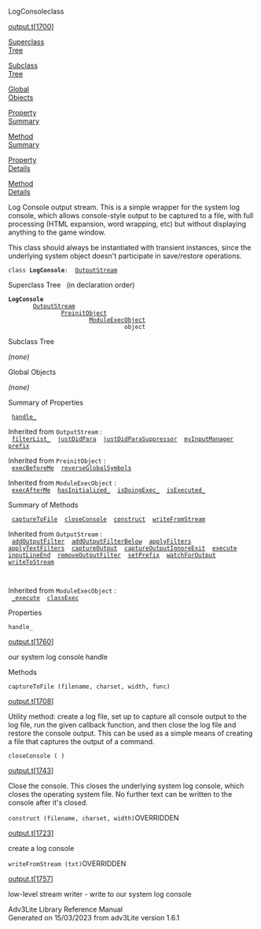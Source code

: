 <span class="title">LogConsole</span><span class="type">class</span>

[output.t](../file/output.t.html)\[[1700](../source/output.t.html#1700)\]

[Superclass  
Tree](#_SuperClassTree_)

[Subclass  
Tree](#_SubClassTree_)

[Global  
Objects](#_ObjectSummary_)

[Property  
Summary](#_PropSummary_)

[Method  
Summary](#_MethodSummary_)

[Property  
Details](#_Properties_)

[Method  
Details](#_Methods_)

<div class="fdesc">

Log Console output stream. This is a simple wrapper for the system log
console, which allows console-style output to be captured to a file,
with full processing (HTML expansion, word wrapping, etc) but without
displaying anything to the game window.

This class should always be instantiated with transient instances, since
the underlying system object doesn't participate in save/restore
operations.

`class `**`LogConsole`**` :   `[`OutputStream`](../object/OutputStream.html)

</div>

<span id="_SuperClassTree_"></span>

<div class="mjhd">

<span class="hdln">Superclass Tree</span>   (in declaration order)

</div>

**`LogConsole`**  
`         `[`OutputStream`](../object/OutputStream.html)  
`                 `[`PreinitObject`](../object/PreinitObject.html)  
`                         `[`ModuleExecObject`](../object/ModuleExecObject.html)  
`                                 object`  
<span id="_SubClassTree_"></span>

<div class="mjhd">

<span class="hdln">Subclass Tree</span>  

</div>

*(none)* <span id="_ObjectSummary_"></span>

<div class="mjhd">

<span class="hdln">Global Objects</span>  

</div>

*(none)* <span id="_PropSummary_"></span>

<div class="mjhd">

<span class="hdln">Summary of Properties</span>  

</div>

` `[`handle_`](#handle_)`  `

Inherited from `OutputStream` :  
` `[`filterList_`](../object/OutputStream.html#filterList_)`  `[`justDidPara`](../object/OutputStream.html#justDidPara)`  `[`justDidParaSuppressor`](../object/OutputStream.html#justDidParaSuppressor)`  `[`myInputManager`](../object/OutputStream.html#myInputManager)`  `[`prefix`](../object/OutputStream.html#prefix)`  `

Inherited from `PreinitObject` :  
` `[`execBeforeMe`](../object/PreinitObject.html#execBeforeMe)`  `[`reverseGlobalSymbols`](../object/PreinitObject.html#reverseGlobalSymbols)`  `

Inherited from `ModuleExecObject` :  
` `[`execAfterMe`](../object/ModuleExecObject.html#execAfterMe)`  `[`hasInitialized_`](../object/ModuleExecObject.html#hasInitialized_)`  `[`isDoingExec_`](../object/ModuleExecObject.html#isDoingExec_)`  `[`isExecuted_`](../object/ModuleExecObject.html#isExecuted_)`  `

<span id="_MethodSummary_"></span>

<div class="mjhd">

<span class="hdln">Summary of Methods</span>  

</div>

` `[`captureToFile`](#captureToFile)`  `[`closeConsole`](#closeConsole)`  `[`construct`](#construct)`  `[`writeFromStream`](#writeFromStream)`  `

Inherited from `OutputStream` :  
` `[`addOutputFilter`](../object/OutputStream.html#addOutputFilter)`  `[`addOutputFilterBelow`](../object/OutputStream.html#addOutputFilterBelow)`  `[`applyFilters`](../object/OutputStream.html#applyFilters)`  `[`applyTextFilters`](../object/OutputStream.html#applyTextFilters)`  `[`captureOutput`](../object/OutputStream.html#captureOutput)`  `[`captureOutputIgnoreExit`](../object/OutputStream.html#captureOutputIgnoreExit)`  `[`execute`](../object/OutputStream.html#execute)`  `[`inputLineEnd`](../object/OutputStream.html#inputLineEnd)`  `[`removeOutputFilter`](../object/OutputStream.html#removeOutputFilter)`  `[`setPrefix`](../object/OutputStream.html#setPrefix)`  `[`watchForOutput`](../object/OutputStream.html#watchForOutput)`  `[`writeToStream`](../object/OutputStream.html#writeToStream)`  `

` `

Inherited from `ModuleExecObject` :  
` `[`_execute`](../object/ModuleExecObject.html#_execute)`  `[`classExec`](../object/ModuleExecObject.html#classExec)`  `

<span id="_Properties_"></span>

<div class="mjhd">

<span class="hdln">Properties</span>  

</div>

<span id="handle_"></span>

`handle_`

[output.t](../file/output.t.html)\[[1760](../source/output.t.html#1760)\]

<div class="desc">

our system log console handle

</div>

<span id="_Methods_"></span>

<div class="mjhd">

<span class="hdln">Methods</span>  

</div>

<span id="captureToFile"></span>

`captureToFile (filename, charset, width, func)`

[output.t](../file/output.t.html)\[[1708](../source/output.t.html#1708)\]

<div class="desc">

Utility method: create a log file, set up to capture all console output
to the log file, run the given callback function, and then close the log
file and restore the console output. This can be used as a simple means
of creating a file that captures the output of a command.

</div>

<span id="closeConsole"></span>

`closeConsole ( )`

[output.t](../file/output.t.html)\[[1743](../source/output.t.html#1743)\]

<div class="desc">

Close the console. This closes the underlying system log console, which
closes the operating system file. No further text can be written to the
console after it's closed.

</div>

<span id="construct"></span>

`construct (filename, charset, width)`<span class="rem">OVERRIDDEN</span>

[output.t](../file/output.t.html)\[[1723](../source/output.t.html#1723)\]

<div class="desc">

create a log console

</div>

<span id="writeFromStream"></span>

`writeFromStream (txt)`<span class="rem">OVERRIDDEN</span>

[output.t](../file/output.t.html)\[[1757](../source/output.t.html#1757)\]

<div class="desc">

low-level stream writer - write to our system log console

</div>

<div class="ftr">

Adv3Lite Library Reference Manual  
Generated on 15/03/2023 from adv3Lite version 1.6.1

</div>

